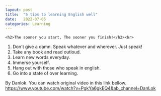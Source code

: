 ```yaml
---
layout: post
title:  "5 tips to learning English well"
date:   2022-07-05
categories: Learning
---
```

	<h2>The sooner you start, The sooner you finish!</h2><br>
  1. Don't give a damn. Speak whatever and wherever. Just speak!<br>
  2. Take any book and read outloud.<br>
  3. Learn new words everyday.<br>
  4. Immerse yourself.<br>
  5. Hang out with those who speak in english.<br>
  6.  Go into a state of over learning.</p>
<p>By Danlok. You can watch original video in this link bellow.<br>
  <a href="https://www.youtube.com/watch?v=PgkYa6gkEQ4&amp;ab_channel=DanLok">https://www.youtube.com/watch?v=PgkYa6gkEQ4&ab_channel=DanLok</a></p>